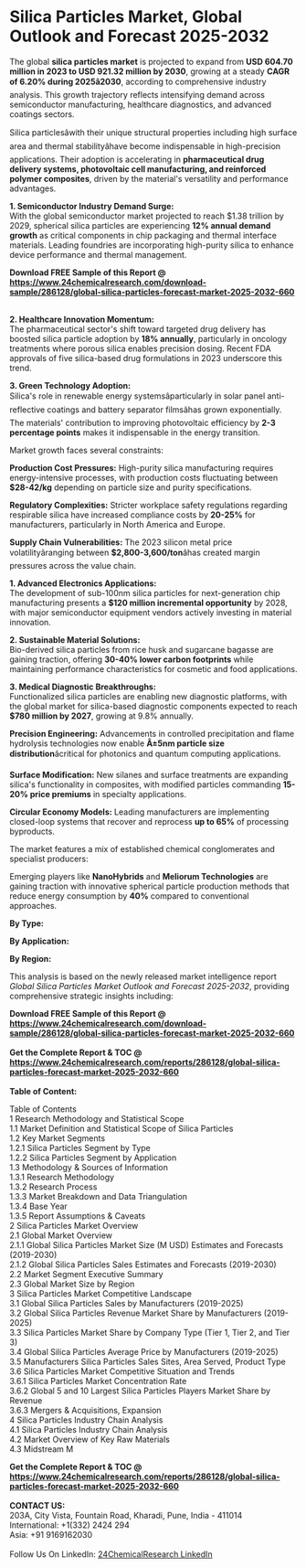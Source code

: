 <h1>Silica Particles Market, Global Outlook and Forecast 2025-2032</h1><p>The global <strong>silica particles market</strong> is projected to expand from <strong>USD 604.70 million in 2023 to USD 921.32 million by 2030</strong>, growing at a steady <strong>CAGR of 6.20% during 2025â2030</strong>, according to comprehensive industry analysis. This growth trajectory reflects intensifying demand across semiconductor manufacturing, healthcare diagnostics, and advanced coatings sectors.</p><p>Silica particlesâwith their unique structural properties including high surface area and thermal stabilityâhave become indispensable in high-precision applications. Their adoption is accelerating in <strong>pharmaceutical drug delivery systems, photovoltaic cell manufacturing, and reinforced polymer composites</strong>, driven by the material's versatility and performance advantages.</p><p><strong>1. Semiconductor Industry Demand Surge:</strong><br>
With the global semiconductor market projected to reach $1.38 trillion by 2029, spherical silica particles are experiencing <strong>12% annual demand growth</strong> as critical components in chip packaging and thermal interface materials. Leading foundries are incorporating high-purity silica to enhance device performance and thermal management.</p><div><b>Download FREE Sample of this Report @ 
            <a href="https://www.24chemicalresearch.com/download-sample/286128/global-silica-particles-forecast-market-2025-2032-660">
            https://www.24chemicalresearch.com/download-sample/286128/global-silica-particles-forecast-market-2025-2032-660</a></b></div><br><p><strong>2. Healthcare Innovation Momentum:</strong><br>
The pharmaceutical sector's shift toward targeted drug delivery has boosted silica particle adoption by <strong>18% annually</strong>, particularly in oncology treatments where porous silica enables precision dosing. Recent FDA approvals of five silica-based drug formulations in 2023 underscore this trend.</p><p><strong>3. Green Technology Adoption:</strong><br>
Silica's role in renewable energy systemsâparticularly in solar panel anti-reflective coatings and battery separator filmsâhas grown exponentially. The materials' contribution to improving photovoltaic efficiency by <strong>2-3 percentage points</strong> makes it indispensable in the energy transition.</p><p>Market growth faces several constraints:</p><p><strong>Production Cost Pressures:</strong> High-purity silica manufacturing requires energy-intensive processes, with production costs fluctuating between <strong>$28-42/kg</strong> depending on particle size and purity specifications.</p><p><strong>Regulatory Complexities:</strong> Stricter workplace safety regulations regarding respirable silica have increased compliance costs by <strong>20-25%</strong> for manufacturers, particularly in North America and Europe.</p><p><strong>Supply Chain Vulnerabilities:</strong> The 2023 silicon metal price volatilityâranging between <strong>$2,800-3,600/ton</strong>âhas created margin pressures across the value chain.</p><p><strong>1. Advanced Electronics Applications:</strong><br>
The development of sub-100nm silica particles for next-generation chip manufacturing presents a <strong>$120 million incremental opportunity</strong> by 2028, with major semiconductor equipment vendors actively investing in material innovation.</p><p><strong>2. Sustainable Material Solutions:</strong><br>
Bio-derived silica particles from rice husk and sugarcane bagasse are gaining traction, offering <strong>30-40% lower carbon footprints</strong> while maintaining performance characteristics for cosmetic and food applications.</p><p><strong>3. Medical Diagnostic Breakthroughs:</strong><br>
Functionalized silica particles are enabling new diagnostic platforms, with the global market for silica-based diagnostic components expected to reach <strong>$780 million by 2027</strong>, growing at 9.8% annually.</p><p><strong>Precision Engineering:</strong> Advancements in controlled precipitation and flame hydrolysis technologies now enable <strong>Â±5nm particle size distribution</strong>âcritical for photonics and quantum computing applications.</p><p><strong>Surface Modification:</strong> New silanes and surface treatments are expanding silica's functionality in composites, with modified particles commanding <strong>15-20% price premiums</strong> in specialty applications.</p><p><strong>Circular Economy Models:</strong> Leading manufacturers are implementing closed-loop systems that recover and reprocess <strong>up to 65%</strong> of processing byproducts.</p><p>The market features a mix of established chemical conglomerates and specialist producers:</p><p>Emerging players like <strong>NanoHybrids</strong> and <strong>Meliorum Technologies</strong> are gaining traction with innovative spherical particle production methods that reduce energy consumption by <strong>40%</strong> compared to conventional approaches.</p><p><strong>By Type:</strong></p><p><strong>By Application:</strong></p><p><strong>By Region:</strong></p><p>This analysis is based on the newly released market intelligence report <em>Global Silica Particles Market Outlook and Forecast 2025-2032</em>, providing comprehensive strategic insights including:</p><div><b>Download FREE Sample of this Report @ 
            <a href="https://www.24chemicalresearch.com/download-sample/286128/global-silica-particles-forecast-market-2025-2032-660">
            https://www.24chemicalresearch.com/download-sample/286128/global-silica-particles-forecast-market-2025-2032-660</a></b></div><br><div><b>Get the Complete Report & TOC @ 
            <a href="https://www.24chemicalresearch.com/reports/286128/global-silica-particles-forecast-market-2025-2032-660">
            https://www.24chemicalresearch.com/reports/286128/global-silica-particles-forecast-market-2025-2032-660</a></b></div><br>
            <b>Table of Content:</b><p>Table of Contents<br />
1 Research Methodology and Statistical Scope<br />
1.1 Market Definition and Statistical Scope of Silica Particles<br />
1.2 Key Market Segments<br />
1.2.1 Silica Particles Segment by Type<br />
1.2.2 Silica Particles Segment by Application<br />
1.3 Methodology & Sources of Information<br />
1.3.1 Research Methodology<br />
1.3.2 Research Process<br />
1.3.3 Market Breakdown and Data Triangulation<br />
1.3.4 Base Year<br />
1.3.5 Report Assumptions & Caveats<br />
2 Silica Particles Market Overview<br />
2.1 Global Market Overview<br />
2.1.1 Global Silica Particles Market Size (M USD) Estimates and Forecasts (2019-2030)<br />
2.1.2 Global Silica Particles Sales Estimates and Forecasts (2019-2030)<br />
2.2 Market Segment Executive Summary<br />
2.3 Global Market Size by Region<br />
3 Silica Particles Market Competitive Landscape<br />
3.1 Global Silica Particles Sales by Manufacturers (2019-2025)<br />
3.2 Global Silica Particles Revenue Market Share by Manufacturers (2019-2025)<br />
3.3 Silica Particles Market Share by Company Type (Tier 1, Tier 2, and Tier 3)<br />
3.4 Global Silica Particles Average Price by Manufacturers (2019-2025)<br />
3.5 Manufacturers Silica Particles Sales Sites, Area Served, Product Type<br />
3.6 Silica Particles Market Competitive Situation and Trends<br />
3.6.1 Silica Particles Market Concentration Rate<br />
3.6.2 Global 5 and 10 Largest Silica Particles Players Market Share by Revenue<br />
3.6.3 Mergers & Acquisitions, Expansion<br />
4 Silica Particles Industry Chain Analysis<br />
4.1 Silica Particles Industry Chain Analysis<br />
4.2 Market Overview of Key Raw Materials<br />
4.3 Midstream M</p><div><b>Get the Complete Report & TOC @ 
            <a href="https://www.24chemicalresearch.com/reports/286128/global-silica-particles-forecast-market-2025-2032-660">
            https://www.24chemicalresearch.com/reports/286128/global-silica-particles-forecast-market-2025-2032-660</a></b></div><br><b>CONTACT US:</b><br>
            203A, City Vista, Fountain Road, Kharadi, Pune, India - 411014<br>
            International: +1(332) 2424 294<br>
            Asia: +91 9169162030 <br><br>
            Follow Us On LinkedIn: <a href="https://www.linkedin.com/company/24chemicalresearch/">24ChemicalResearch LinkedIn</a>